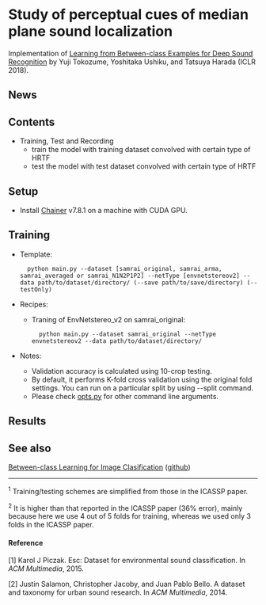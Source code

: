 Study of perceptual cues of median plane sound localization
============================

Implementation of [Learning from Between-class Examples for Deep Sound Recognition](https://arxiv.org/abs/1711.10282) by Yuji Tokozume, Yoshitaka Ushiku, and Tatsuya Harada (ICLR 2018).


## News

## Contents
- Training, Test and Recording
	- train the model with training dataset convolved with certain type of HRTF
   	- test the model with test dataset convolved with certain type of HRTF


## Setup
- Install [Chainer](https://chainer.org/) v7.8.1 on a machine with CUDA GPU.


## Training
- Template:

		python main.py --dataset [samrai_original, samrai_arma, samrai_averaged or samrai_N1N2P1P2] --netType [envnetstereov2] --data path/to/dataset/directory/ (--save path/to/save/directory) (--testOnly)
 
- Recipes:
	- Traning of EnvNetstereo_v2 on samrai_original:

			python main.py --dataset samrai_original --netType envnetstereov2 --data path/to/dataset/directory/
	
- Notes:
	- Validation accuracy is calculated using 10-crop testing.
	- By default, it performs K-fold cross validation using the original fold settings. You can run on a particular split by using --split command.
	- Please check [opts.py](https://github.com/mil-tokyo/bc_learning_sound/blob/master/opts.py) for other command line arguments.


## Results



## See also
[Between-class Learning for Image Clasification](https://arxiv.org/abs/1711.10284) ([github](https://github.com/mil-tokyo/bc_learning_image))

---
<i id=1></i><sup>1</sup> Training/testing schemes are simplified from those in the ICASSP paper.

<i id=2></i><sup>2</sup> It is higher than that reported in the ICASSP paper (36% error), mainly because here we use 4 out of 5 folds for training, whereas we used only 3 folds in the ICASSP paper.

#### Reference
<i id=1></i>[1] Karol J Piczak. Esc: Dataset for environmental sound classification. In *ACM Multimedia*, 2015.

<i id=2></i>[2] Justin Salamon, Christopher Jacoby, and Juan Pablo Bello. A dataset and taxonomy for urban sound research. In *ACM Multimedia*, 2014.
